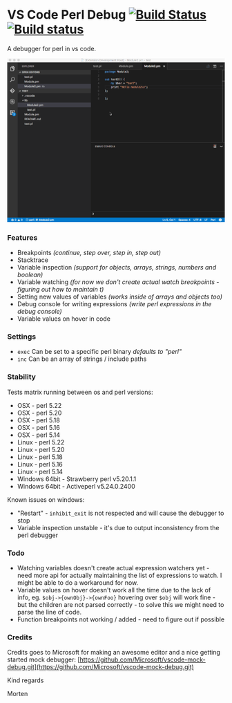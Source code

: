 # VS Code Perl Debug [![Build Status](https://travis-ci.org/raix/vscode-perl-debug.svg?branch=master)](https://travis-ci.org/raix/vscode-perl-debug) [![Build status](https://ci.appveyor.com/api/projects/status/rtt7e5fq99vw6857/branch/master?svg=true)](https://ci.appveyor.com/project/raix/vscode-perl-debug/branch/master)

A debugger for perl in vs code.

![Perl Debug](images/vscode-perl-debugger.gif)

### Features
* Breakpoints *(continue, step over, step in, step out)*
* Stacktrace
* Variable inspection *(support for objects, arrays, strings, numbers and boolean)*
* Variable watching *(for now we don't create actual watch breakpoints - figuring out how to maintain t)*
* Setting new values of variables *(works inside of arrays and objects too)*
* Debug console for writing expressions *(write perl expressions in the debug console)*
* Variable values on hover in code

### Settings

* `exec` Can be set to a specific perl binary *defaults to "perl"*
* `inc` Can be an array of strings / include paths

### Stability

Tests matrix running between os and perl versions:

* OSX - perl 5.22
* OSX - perl 5.20
* OSX - perl 5.18
* OSX - perl 5.16
* OSX - perl 5.14
* Linux - perl 5.22
* Linux - perl 5.20
* Linux - perl 5.18
* Linux - perl 5.16
* Linux - perl 5.14
* Windows 64bit - Strawberry perl v5.20.1.1
* Windows 64bit - Activeperl v5.24.0.2400

Known issues on windows:

* "Restart" - `inhibit_exit` is not respected and will cause the debugger to stop
* Variable inspection unstable - it's due to output inconsistency from the perl debugger

### Todo

* Watching variables doesn't create actual expression watchers yet - need more api for actually maintaining the list of expressions to watch. I might be able to do a workaround for now.
* Variable values on hover doesn't work all the time due to the lack of info, eg. `$obj->{ownObj}->{ownFoo}` hovering over `$obj` will work fine - but the children are not parsed correctly - to solve this we might need to parse the line of code.
* Function breakpoints not working / added - need to figure out if possible

### Credits

Credits goes to Microsoft for making an awesome editor and a nice getting started mock debugger: [https://github.com/Microsoft/vscode-mock-debug.git](https://github.com/Microsoft/vscode-mock-debug.git)


Kind regards

Morten
